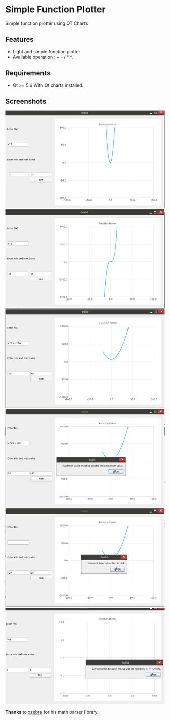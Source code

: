 # Simple Function Plotter
Simple function plotter using QT Charts
## Features

* Light and simple function plotter
* Available operation :  + - / * ^.

## Requirements
* Qt >= 5.6 With Qt charts installed.
## Screenshots
![correct 1](screenshots/correct1.png)
![correct 2](screenshots/correct2.png)
![correct 3](screenshots/correct3.png)
![wrong 1](screenshots/wrong1.png)
![wrong 2](screenshots/wrong2.png)
![wrong 3](screenshots/wrong3.png)


**Thanks** to [xzebra](https://github.com/xzebra/function-plotter) for his math parser library.
